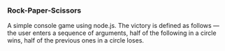 ### Rock-Paper-Scissors

A simple console game using node.js.
The victory is defined as follows — the user enters a sequence of arguments, half of the following in a circle wins, half of the previous ones in a circle loses.
